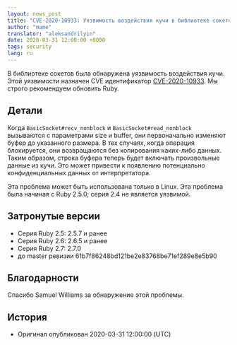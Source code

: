 ```yaml
---
layout: news_post
title: "CVE-2020-10933: Уязвимость воздействия кучи в библиотеке сокетов"
author: "mame"
translator: "aleksandrilyin"
date: 2020-03-31 12:00:00 +0000
tags: security
lang: ru
---
```


В библиотеке сокетов была обнаружена уязвимость воздействия кучи.
Этой уязвимости назначен CVE идентификатор [CVE-2020-10933](http://cve.mitre.org/cgi-bin/cvename.cgi?name=CVE-2020-10933).
Мы строго рекомендуем обновить Ruby.

## Детали

Когда `BasicSocket#recv_nonblock` и `BasicSocket#read_nonblock` вызываются с параметрами size и buffer, они первоначально изменяют буфер до указанного размера. В тех случаях, когда операция блокируется, они возвращаются без копирования каких-либо данных. Таким образом, строка буфера теперь будет включать произвольные данные из кучи. Это может привести к появлению потенциально конфиденциальных данных от интерпретатора.

Эта проблема может быть использована только в Linux.  Эта проблема была начиная с Ruby 2.5.0; серия 2.4 не является уязвимой.

## Затронутые версии

* Серия Ruby 2.5: 2.5.7 и ранее
* Серия Ruby 2.6: 2.6.5 и ранее
* Серия Ruby 2.7: 2.7.0
* до master ревизии 61b7f86248bd121be2e83768be71ef289e8e5b90

## Благодарности

Спасибо Samuel Williams за обнаружение этой проблемы.

## История

* Оригинал опубликован 2020-03-31 12:00:00 (UTC)
